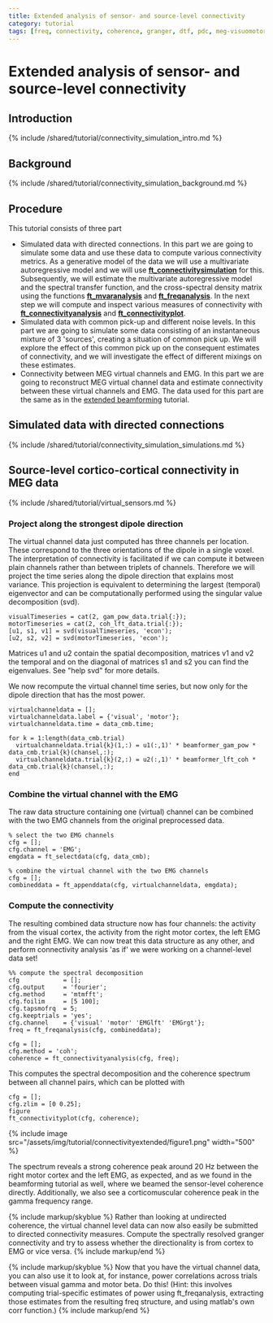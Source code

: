 ```yaml
---
title: Extended analysis of sensor- and source-level connectivity
category: tutorial
tags: [freq, connectivity, coherence, granger, dtf, pdc, meg-visuomotor151]
---
```


# Extended analysis of sensor- and source-level connectivity

## Introduction

{% include /shared/tutorial/connectivity_simulation_intro.md %}

## Background

{% include /shared/tutorial/connectivity_simulation_background.md %}

## Procedure

This tutorial consists of three part

- Simulated data with directed connections. In this part we are going to simulate some data and use these data to compute various connectivity metrics. As a generative model of the data we will use a multivariate autoregressive model and we will use **[ft_connectivitysimulation](/reference/ft_connectivitysimulation)** for this. Subsequently, we will estimate the multivariate autoregressive model and the spectral transfer function, and the cross-spectral density matrix using the functions **[ft_mvaranalysis](/reference/ft_mvaranalysis)** and **[ft_freqanalysis](/reference/ft_freqanalysis)**. In the next step we will compute and inspect various measures of connectivity with **[ft_connectivityanalysis](/reference/ft_connectivityanalysis)** and **[ft_connectivityplot](/reference/ft_connectivityplot)**.
- Simulated data with common pick-up and different noise levels. In this part we are going to simulate some data consisting of an instantaneous mixture of 3 'sources', creating a situation of common pick up. We will explore the effect of this common pick up on the consequent estimates of connectivity, and we will investigate the effect of different mixings on these estimates.
- Connectivity between MEG virtual channels and EMG. In this part we are going to reconstruct MEG virtual channel data and estimate connectivity between these virtual channels and EMG. The data used for this part are the same as in the [extended beamforming](/tutorial/beamformingextended) tutorial.

## Simulated data with directed connections

{% include /shared/tutorial/connectivity_simulation_simulations.md %}

## Source-level cortico-cortical connectivity in MEG data

{% include /shared/tutorial/virtual_sensors.md %}

### Project along the strongest dipole direction

The virtual channel data just computed has three channels per location. These correspond to the three orientations of the dipole in a single voxel. The interpretation of connectivity is facilitated if we can compute it between plain channels rather than between triplets of channels. Therefore we will project the time series along the dipole direction that explains most variance. This projection is equivalent to determining the largest (temporal) eigenvector and can be computationally performed using the singular value decomposition (svd).

    visualTimeseries = cat(2, gam_pow_data.trial{:});
    motorTimeseries = cat(2, coh_lft_data.trial{:});
    [u1, s1, v1] = svd(visualTimeseries, 'econ');
    [u2, s2, v2] = svd(motorTimeseries, 'econ');

Matrices u1 and u2 contain the spatial decomposition, matrices v1 and v2 the temporal and on the diagonal of matrices s1 and s2 you can find the eigenvalues. See "help svd" for more details.

We now recompute the virtual channel time series, but now only for the dipole direction that has the most power.

    virtualchanneldata = [];
    virtualchanneldata.label = {'visual', 'motor'};
    virtualchanneldata.time = data_cmb.time;

    for k = 1:length(data_cmb.trial)
      virtualchanneldata.trial{k}(1,:) = u1(:,1)' * beamformer_gam_pow * data_cmb.trial{k}(chansel,:);
      virtualchanneldata.trial{k}(2,:) = u2(:,1)' * beamformer_lft_coh * data_cmb.trial{k}(chansel,:);
    end

### Combine the virtual channel with the EMG

The raw data structure containing one (virtual) channel can be combined with the two EMG channels from the original preprocessed data.

    % select the two EMG channels
    cfg = [];
    cfg.channel = 'EMG';
    emgdata = ft_selectdata(cfg, data_cmb);

    % combine the virtual channel with the two EMG channels
    cfg = [];
    combineddata = ft_appenddata(cfg, virtualchanneldata, emgdata);

### Compute the connectivity

The resulting combined data structure now has four channels: the activity from the visual cortex, the activity from the right motor cortex, the left EMG and the right EMG. We can now treat this data structure as any other, and perform connectivity analysis 'as if' we were working on a channel-level data set!

    %% compute the spectral decomposition
    cfg            = [];
    cfg.output     = 'fourier';
    cfg.method     = 'mtmfft';
    cfg.foilim     = [5 100];
    cfg.tapsmofrq  = 5;
    cfg.keeptrials = 'yes';
    cfg.channel    = {'visual' 'motor' 'EMGlft' 'EMGrgt'};
    freq = ft_freqanalysis(cfg, combineddata);

    cfg = [];
    cfg.method = 'coh';
    coherence = ft_connectivityanalysis(cfg, freq);

This computes the spectral decomposition and the coherence spectrum between all channel pairs, which can be plotted with

    cfg = [];
    cfg.zlim = [0 0.25];
    figure
    ft_connectivityplot(cfg, coherence);

{% include image src="/assets/img/tutorial/connectivityextended/figure1.png" width="500" %}

The spectrum reveals a strong coherence peak around 20 Hz between the right motor cortex and the left EMG, as expected, and as we found in the beamforming tutorial as well, where we beamed the sensor-level coherence directly. Additionally, we also see a corticomuscular coherence peak in the gamma frequency range.

{% include markup/skyblue %}
Rather than looking at undirected coherence, the virtual channel level data can now also easily be submitted to directed connectivity measures. Compute the spectrally resolved granger connectivity and try to assess whether the directionality is from cortex to EMG or vice versa.
{% include markup/end %}

{% include markup/skyblue %}
Now that you have the virtual channel data, you can also use it to look at, for instance, power correlations across trials between visual gamma and motor beta. Do this! (Hint: this involves computing trial-specific estimates of power using ft_freqanalysis, extracting those estimates from the resulting freq structure, and using matlab's own corr function.)
{% include markup/end %}
